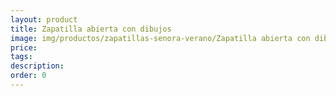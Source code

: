 ```yaml
---
layout: product
title: Zapatilla abierta con dibujos
image: img/productos/zapatillas-senora-verano/Zapatilla abierta con dibujos.webp
price: 
tags: 
description: 
order: 0
---
```


